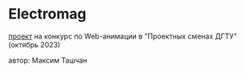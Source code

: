 # Electromag
[проект](https://maksimtashchian.github.io/Electromag/) на конкурс по Web-анимации в "Проектных сменах ДГТУ" (октябрь 2023)

автор: Максим Ташчан
